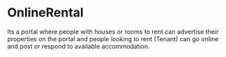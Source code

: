 # OnlineRental
Its a portal where people with houses or rooms to rent can  advertise their properties on the portal and people looking to rent (Tenant) can go online and post or respond to available accommodation.
